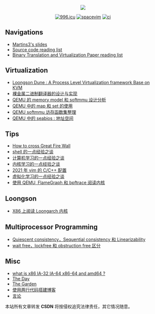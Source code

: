 <p align="center">
  <p align="center">
      <img src="https://github-readme-stats.vercel.app/api?username=Martins3&count_private=true" />
  </p>
  <p align="center">
    <a href="https://996.icu"><img src="https://img.shields.io/badge/link-996.icu-red.svg" alt="996.icu" /></a>
    <a href="https://spacevim.org/"><img src="https://spacevim.org/img/build-with-SpaceVim.svg" alt="spacevim" /></a>
    <a href="https://github.com/martins3/Martins3.github.io"><img src="https://github.com/martins3/Martins3.github.io/actions/workflows/lint-md.yml/badge.svg" alt="ci" /></a>
  </p>
</p>

## Navigations
- [Martins3's slides](https://martins3.github.io/ppt)
- [Source code reading list](./source-code-reading-list.md)
- [Binary Translation and Virtualization Paper reading list](./paper-reading-list.md)

## Virtualization
- [Loongson Dune : A Process Level Virtualization framework Base on KVM](https://github.com/Martins3/loongson-dune)
- [裸金属二进制翻译器的设计与实现](https://martins3.github.io/ppt/repo/2021-8-24/index.html)
- [QEMU 的 memory model 和 softmmu 设计分析](./qemu-memory.md)
- [QEMU 中的 map 和 set 的使用](./qemu-map.md)
- [QEMU softmmu 访存函数集整理](./qemu-softmmu-functions.md) 
- [QEMU 中的 seabios : 地址空间](./qemu-bios-memory.md)
<!-- - [QEMU 中的 seabios : fw_cfg](./qemu-bios-fw_cfg.md) -->

## Tips
- [How to cross Great Fire Wall](./gfw.md)
- [shell 的一点经验之谈](./shell.md)
- [计算机学习的一点经验之谈](./learn-cs.md)
- [内核学习的一点经验之谈](./learn-linux-kernel.md)
- [2021 年 vim 的 C/C++ 配置](https://martins3.github.io/My-Linux-config/)
- [虚拟化学习的一点经验之谈](./learn-virtualization.md)
- [使用 QEMU, FlameGraph 和 bpftrace 阅读内核](./tips-reading-kernel.md)

## Loongson
- [X86 上阅读 Loongarch 内核](./loongarch/ccls.md)

## Multiprocessor Programming
- [Quiescent consistency，Sequential consistency 和 Linearizability](./concurrent/linearizability.md)
- [wait free，lockfree 和 obstruction free 区分](./concurrent/lock-free.md)

## Misc
- [what is x86 IA-32 IA-64 x86-64 and amd64 ?](./x86-names.md)
- [The Day](https://martins3.github.io/theday/)
- [The Garden](http://martins3.gitee.io/garden/)
- [使用两行代码搭建博客](./setup-github-pages.md)
- [言论](./words.md)

<!-- ## RSS  -->
<!-- <a class="btn btn-rss" href="/feed.xml" target="_blank">点我订阅</a> -->

<!-- <link rel="alternate" type="application/atom+xml" title="{{ site.title }}" href="/feed.xml"> -->

<script src="https://utteranc.es/client.js" repo="Martins3/Martins3.github.io" issue-term="url" theme="github-light" crossorigin="anonymous" async> </script>

本站所有文章转发 **CSDN** 将按侵权追究法律责任，其它情况随意。

